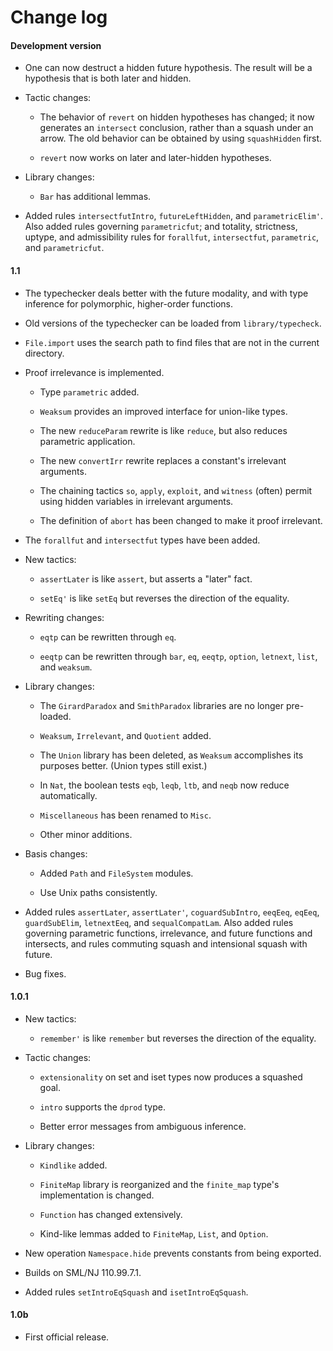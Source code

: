 # Change log

#### Development version

- One can now destruct a hidden future hypothesis.  The result will be
  a hypothesis that is both later and hidden.

- Tactic changes:

  + The behavior of `revert` on hidden hypotheses has changed; it now
    generates an `intersect` conclusion, rather than a squash under an
    arrow.  The old behavior can be obtained by using `squashHidden`
    first.

  + `revert` now works on later and later-hidden hypotheses.

- Library changes:

  + `Bar` has additional lemmas.

- Added rules `intersectfutIntro`, `futureLeftHidden`, and
  `parametricElim'`. Also added rules governing `parametricfut`; and
  totality, strictness, uptype, and admissibility rules for
  `forallfut`, `intersectfut`, `parametric`, and `parametricfut`.

#### 1.1

- The typechecker deals better with the future modality, and with type
  inference for polymorphic, higher-order functions.

- Old versions of the typechecker can be loaded from
  `library/typecheck`.

- `File.import` uses the search path to find files that are not in the
  current directory.

- Proof irrelevance is implemented.

  + Type `parametric` added.

  + `Weaksum` provides an improved interface for union-like types.

  + The new `reduceParam` rewrite is like `reduce`, but also reduces
    parametric application.

  + The new `convertIrr` rewrite replaces a constant's irrelevant
    arguments.

  + The chaining tactics `so`, `apply`, `exploit`, and `witness`
    (often) permit using hidden variables in irrelevant arguments.

  + The definition of `abort` has been changed to make it proof
    irrelevant.

- The `forallfut` and `intersectfut` types have been added.

- New tactics:

  + `assertLater` is like `assert`, but asserts a "later" fact.

  + `setEq'` is like `setEq` but reverses the direction of the
    equality.

- Rewriting changes:

  + `eqtp` can be rewritten through `eq`.

  + `eeqtp` can be rewritten through `bar`, `eq`, `eeqtp`, `option`, 
    `letnext`, `list`, and `weaksum`.

- Library changes:

  + The `GirardParadox` and `SmithParadox` libraries are no longer
    pre-loaded.

  + `Weaksum`, `Irrelevant`, and `Quotient` added.

  + The `Union` library has been deleted, as `Weaksum` accomplishes
    its purposes better.  (Union types still exist.)

  + In `Nat`, the boolean tests `eqb`, `leqb`, `ltb`, and `neqb` now
    reduce automatically.

  + `Miscellaneous` has been renamed to `Misc`.

  + Other minor additions.

- Basis changes:

  + Added `Path` and `FileSystem` modules.

  + Use Unix paths consistently.

- Added rules `assertLater`, `assertLater'`, `coguardSubIntro`,
  `eeqEeq`, `eqEeq`, `guardSubElim`, `letnextEeq`, and
  `sequalCompatLam`.  Also added rules governing parametric functions,
  irrelevance, and future functions and intersects, and rules
  commuting squash and intensional squash with future.

- Bug fixes.


#### 1.0.1

- New tactics:

  + `remember'` is like `remember` but reverses the direction of the
    equality.

- Tactic changes:

  + `extensionality` on set and iset types now produces a squashed
     goal.

  + `intro` supports the `dprod` type.

  + Better error messages from ambiguous inference.

- Library changes:

  + `Kindlike` added.

  + `FiniteMap` library is reorganized and the `finite_map` type's
    implementation is changed.

  + `Function` has changed extensively.

  + Kind-like lemmas added to `FiniteMap`, `List`, and `Option`.

- New operation `Namespace.hide` prevents constants from being
  exported.

- Builds on SML/NJ 110.99.7.1.

- Added rules `setIntroEqSquash` and `isetIntroEqSquash`.


#### 1.0b

- First official release.
